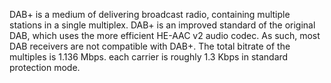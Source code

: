DAB+ is a medium of delivering broadcast radio, containing multiple stations in a single multiplex.
DAB+ is an improved standard of the original DAB, which uses the more efficient HE-AAC v2 audio codec. As such, most DAB receivers are not compatible with DAB+.
The total bitrate of the multiples is 1.136 Mbps. each carrier is roughly 1.3 Kbps in standard protection mode.